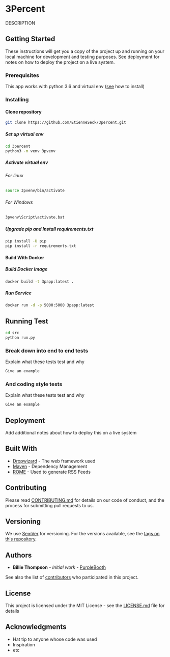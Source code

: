 # 3Percent

DESCRIPTION

## Getting Started

These instructions will get you a copy of the project up and running on your local machine for development and testing purposes. See deployment for notes on how to deploy the project on a live system.

### Prerequisites

This app works with python 3.6 and virtual env ([see](http://www.dropwizard.io/1.0.2/docs/) how to install)

### Installing

#### Clone repository

```bash
git clone https://github.com/EtienneSeck/3percent.git
```

##### Set up virtual env

```bash
cd 3percent
python3 -m venv 3pvenv
```

##### Activate virtual env

###### For linux

```bash
source 3pvenv/bin/activate
```

###### For Windows

```cmd
3pvenv\Script\activate.bat
```

##### Upgrade pip and Install requirements.txt

```cmd
pip install -U pip
pip install -r requirements.txt
```

#### Build With Docker

##### Build Docker Image

```bash
docker build -t 3papp:latest .
```

##### Run Service

```bash
docker run -d -p 5000:5000 3papp:latest
```

## Running Test

```bash
cd src
python run.py
```

### Break down into end to end tests

Explain what these tests test and why

```bash
Give an example
```

### And coding style tests

Explain what these tests test and why

```bash
Give an example
```

## Deployment

Add additional notes about how to deploy this on a live system

## Built With

* [Dropwizard](http://www.dropwizard.io/1.0.2/docs/) - The web framework used
* [Maven](https://maven.apache.org/) - Dependency Management
* [ROME](https://rometools.github.io/rome/) - Used to generate RSS Feeds

## Contributing

Please read [CONTRIBUTING.md](https://gist.github.com/PurpleBooth/b24679402957c63ec426) for details on our code of conduct, and the process for submitting pull requests to us.

## Versioning

We use [SemVer](http://semver.org/) for versioning. For the versions available, see the [tags on this repository](https://github.com/your/project/tags).

## Authors

* **Billie Thompson** - *Initial work* - [PurpleBooth](https://github.com/PurpleBooth)

See also the list of [contributors](https://github.com/your/project/contributors) who participated in this project.

## License

This project is licensed under the MIT License - see the [LICENSE.md](LICENSE.md) file for details

## Acknowledgments

* Hat tip to anyone whose code was used
* Inspiration
* etc
